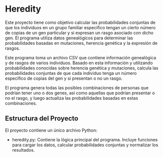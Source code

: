 # Heredity

Este proyecto tiene como objetivo calcular las probabilidades conjuntas de que los individuos en un grupo familiar específico tengan un cierto número de copias de un gen particular y si expresan un rasgo asociado con dicho gen. El programa utiliza datos genealógicos para determinar las probabilidades basadas en mutaciones, herencia genética y la expresión de rasgos.

Este programa toma un archivo CSV que contiene información genealógica y de rasgos de varios individuos. Basado en esta información y utilizando probabilidades conocidas sobre herencia genética y mutaciones, calcula las probabilidades conjuntas de que cada individuo tenga un número específico de copias del gen y si presentan o no un rasgo.

El programa genera todas las posibles combinaciones de personas que podrían tener uno o dos genes, así como aquellas que podrían presentar o no el rasgo, y luego actualiza las probabilidades basadas en estas combinaciones.

## Estructura del Proyecto
El proyecto contiene un único archivo Python:

- heredity.py: Contiene la lógica principal del programa. Incluye funciones para cargar los datos, calcular probabilidades conjuntas y normalizar los resultados.
